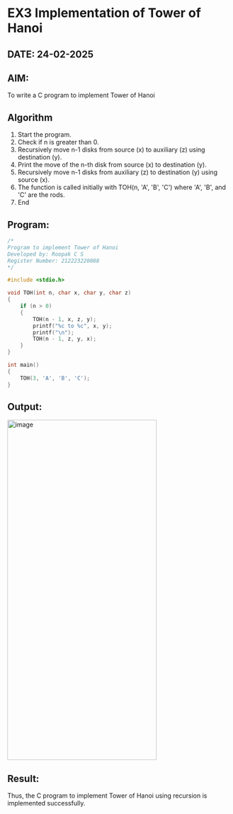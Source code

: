 # EX3 Implementation of Tower of Hanoi
## DATE: 24-02-2025
## AIM:
To write a C program to implement Tower of Hanoi

## Algorithm
1. Start the program.
2. Check if n is greater than 0.
3. Recursively move n-1 disks from source (x) to auxiliary (z) using destination (y).
4. Print the move of the n-th disk from source (x) to destination (y).
5. Recursively move n-1 disks from auxiliary (z) to destination (y) using source (x).
6. The function is called initially with TOH(n, 'A', 'B', 'C') where 'A', 'B', and 'C' are the rods.
7. End   

## Program:
```c
/*
Program to implement Tower of Hanoi
Developed by: Roopak C S
Register Number: 212223220088  
*/

#include <stdio.h>

void TOH(int n, char x, char y, char z)
{
    if (n > 0)
    {
        TOH(n - 1, x, z, y);
        printf("%c to %c", x, y);
        printf("\n");
        TOH(n - 1, z, y, x);
    }
}

int main()
{
    TOH(3, 'A', 'B', 'C');
}
```

## Output:
<img width="337" height="768" alt="image" src="https://github.com/user-attachments/assets/4b66ece5-e7c8-4acc-a401-db2133bcbb0e" />



## Result:
Thus, the C program to implement Tower of Hanoi using recursion is implemented successfully.

